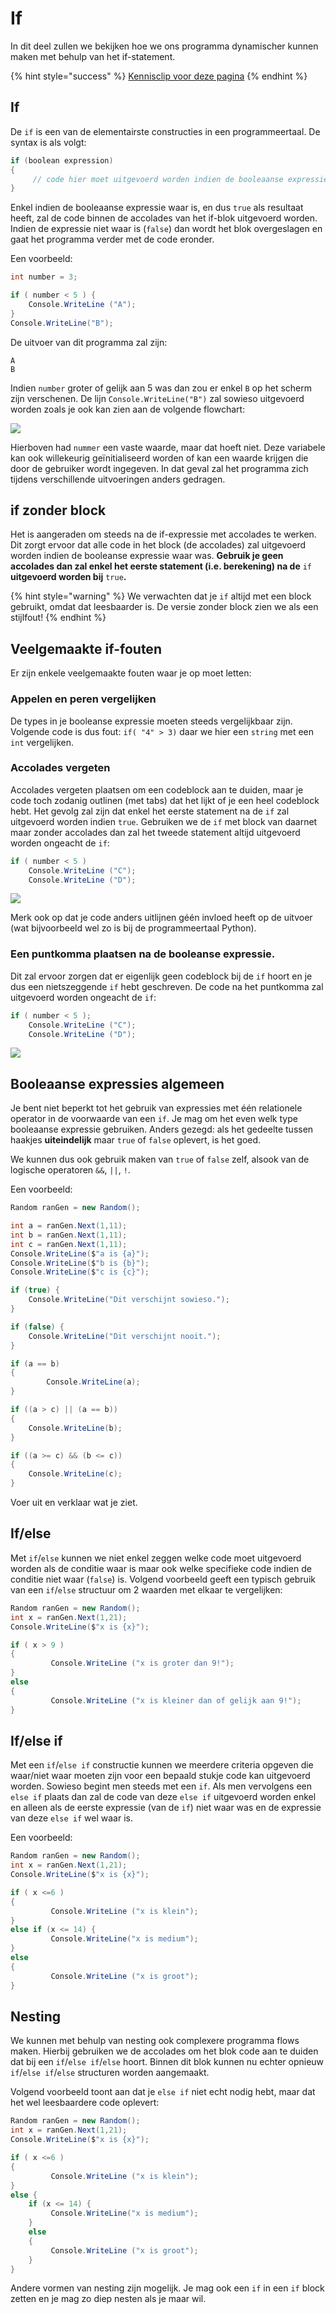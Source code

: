# If

In dit deel zullen we bekijken hoe we ons programma dynamischer kunnen maken met behulp van het if-statement.

{% hint style="success" %}
[Kennisclip voor deze pagina](https://youtu.be/w0kPFKXHR1I)
{% endhint %}

## If

De `if` is een van de elementairste constructies in een programmeertaal. De syntax is als volgt:

```csharp
if (boolean expression) 
{
     // code hier moet uitgevoerd worden indien de booleaanse expressie waar is
}
```

Enkel indien de booleaanse expressie waar is, en dus `true` als resultaat heeft, zal de code binnen de accolades van het if-blok uitgevoerd worden. Indien de expressie niet waar is \(`false`\) dan wordt het blok overgeslagen en gaat het programma verder met de code eronder.

Een voorbeeld:

```csharp
int number = 3;

if ( number < 5 ) {
    Console.WriteLine ("A");
}
Console.WriteLine("B");
```

De uitvoer van dit programma zal zijn:

```text
A
B
```

Indien `number` groter of gelijk aan 5 was dan zou er enkel `B` op het scherm zijn verschenen. De lijn `Console.WriteLine("B")` zal sowieso uitgevoerd worden zoals je ook kan zien aan de volgende flowchart:

![](../../.gitbook/assets/ifflow%20%282%29.png)

Hierboven had `nummer` een vaste waarde, maar dat hoeft niet. Deze variabele kan ook willekeurig geïnitialiseerd worden of kan een waarde krijgen die door de gebruiker wordt ingegeven. In dat geval zal het programma zich tijdens verschillende uitvoeringen anders gedragen.

## if zonder block	

Het is aangeraden om steeds na de if-expressie met accolades te werken. Dit zorgt ervoor dat alle code in het block \(de accolades\) zal uitgevoerd worden indien de booleanse expressie waar was. **Gebruik je geen accolades dan zal enkel het eerste statement \(i.e. berekening\) na de** `if` **uitgevoerd worden bij** `true`**.**

{% hint style="warning" %}
We verwachten dat je `if` altijd met een block gebruikt, omdat dat leesbaarder is. De versie zonder block zien we als een stijlfout!
{% endhint %}

## Veelgemaakte if-fouten

Er zijn enkele veelgemaakte fouten waar je op moet letten:

### Appelen en peren vergelijken

De types in je booleanse expressie moeten steeds vergelijkbaar zijn. Volgende code is dus fout: `if( "4" > 3)` daar we hier een `string` met een `int` vergelijken.

### Accolades vergeten

Accolades vergeten plaatsen om een codeblock aan te duiden, maar je code toch zodanig outlinen \(met tabs\) dat het lijkt of je een heel codeblock hebt. Het gevolg zal zijn dat enkel het eerste statement na de `if` zal uitgevoerd worden indien `true`. Gebruiken we de `if` met block van daarnet maar zonder accolades dan zal het tweede statement altijd uitgevoerd worden ongeacht de `if`:

```csharp
if ( number < 5 )
    Console.WriteLine ("C");
    Console.WriteLine ("D");
```

![](../../.gitbook/assets/ifflownobrace%20%282%29.png)

Merk ook op dat je code anders uitlijnen géén invloed heeft op de uitvoer \(wat bijvoorbeeld wel zo is bij de programmeertaal Python\).

### Een puntkomma plaatsen na de booleanse expressie.

Dit zal ervoor zorgen dat er eigenlijk geen codeblock bij de `if` hoort en je dus een nietszeggende `if` hebt geschreven. De code na het puntkomma zal uitgevoerd worden ongeacht de `if`:

```csharp
if ( number < 5 );
    Console.WriteLine ("C");
    Console.WriteLine ("D");
```

![](../../.gitbook/assets/ifflowsemicolon%20%282%29.png)

## Booleaanse expressies algemeen

Je bent niet beperkt tot het gebruik van expressies met één relationele operator in de voorwaarde van een `if`. Je mag om het even welk type booleaanse expressie gebruiken. Anders gezegd: als het gedeelte tussen haakjes **uiteindelijk** maar `true` of `false` oplevert, is het goed.

We kunnen dus ook gebruik maken van `true` of `false` zelf, alsook van de logische operatoren `&&`, `||`, `!`.

Een voorbeeld:

```csharp
Random ranGen = new Random();

int a = ranGen.Next(1,11);
int b = ranGen.Next(1,11);
int c = ranGen.Next(1,11);
Console.WriteLine($"a is {a}");
Console.WriteLine($"b is {b}");
Console.WriteLine($"c is {c}");

if (true) {
    Console.WriteLine("Dit verschijnt sowieso.");
}

if (false) {
    Console.WriteLine("Dit verschijnt nooit.");
}

if (a == b)
{
        Console.WriteLine(a);
}

if ((a > c) || (a == b))
{  
    Console.WriteLine(b);
}

if ((a >= c) && (b <= c))
{
    Console.WriteLine(c);
}
```

Voer uit en verklaar wat je ziet.

## If/else

Met `if`/`else` kunnen we niet enkel zeggen welke code moet uitgevoerd worden als de conditie waar is maar ook welke specifieke code indien de conditie niet waar \(`false`\) is. Volgend voorbeeld geeft een typisch gebruik van een `if`/`else` structuur om 2 waarden met elkaar te vergelijken:

```csharp
Random ranGen = new Random();
int x = ranGen.Next(1,21);
Console.WriteLine($"x is {x}");

if ( x > 9 )
{
         Console.WriteLine ("x is groter dan 9!");
}
else
{
         Console.WriteLine ("x is kleiner dan of gelijk aan 9!");
}
```

## If/else if

Met een `if`/`else if` constructie kunnen we meerdere criteria opgeven die waar/niet waar moeten zijn voor een bepaald stukje code kan uitgevoerd worden. Sowieso begint men steeds met een `if`. Als men vervolgens een `else if` plaats dan zal de code van deze `else if` uitgevoerd worden enkel en alleen als de eerste expressie \(van de `if`\) niet waar was en de expressie van deze `else if` wel waar is.

Een voorbeeld:

```csharp
Random ranGen = new Random();
int x = ranGen.Next(1,21);
Console.WriteLine($"x is {x}");

if ( x <=6 )
{
         Console.WriteLine ("x is klein");
}
else if (x <= 14) {
         Console.WriteLine("x is medium");
}
else
{
         Console.WriteLine ("x is groot");
}
```

## Nesting

We kunnen met behulp van nesting ook complexere programma flows maken. Hierbij gebruiken we de accolades om het blok code aan te duiden dat bij een `if`/`else if`/`else` hoort. Binnen dit blok kunnen nu echter opnieuw `if`/`else if`/`else` structuren worden aangemaakt.

Volgend voorbeeld toont aan dat je `else if` niet echt nodig hebt, maar dat het wel leesbaardere code oplevert:

```csharp
Random ranGen = new Random();
int x = ranGen.Next(1,21);
Console.WriteLine($"x is {x}");

if ( x <=6 )
{
         Console.WriteLine ("x is klein");
}
else {
    if (x <= 14) {
         Console.WriteLine("x is medium");
    }
    else
    {
         Console.WriteLine ("x is groot");
    }
}
```

Andere vormen van nesting zijn mogelijk. Je mag ook een `if` in een `if` block zetten en je mag zo diep nesten als je maar wil.

